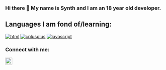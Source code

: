 ### Hi there 👋 My name is Synth and I am an 18 year old developer.

## Languages I am fond of/learning:

<a href="https://github.com/synthofficial/html"><img src="https://img.shields.io/badge/html-0768A8.svg?style=for-the-badge&logo=html5&logoColor=0768a8&labelColor=ffffff" alt="html"></a>
<a href="https://github.com/synthofficial/cpp"><img src="https://img.shields.io/badge/C++-4B0082.svg?style=for-the-badge&logo=c%2B%2B&logoColor=4B0082&labelColor=ffffff" alt="cplusplus"></a>
<a href="https://github.com/synthofficial/javascript"><img src="https://img.shields.io/badge/JS-f5f542.svg?style=for-the-badge&logo=c%2B%2B&logoColor=f5f542&labelColor=ffffff" alt="javascript"></a>

### Connect with me:
[<img align="left" alt="discord-server" width="22px" src="https://cdn.jsdelivr.net/npm/simple-icons@v3/icons/discord.svg" />][discord]

[discord]: https://discord.gg/KPgA4p